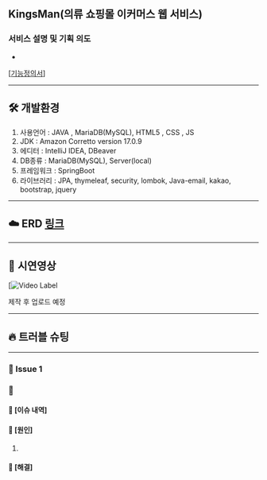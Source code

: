 ## KingsMan(의류 쇼핑몰 이커머스 웹 서비스)

### 서비스 설명 및 기획 의도

- 


[[기능정의서](https://velog.io/@asdf4321/%EC%A4%91%EA%B0%84-2%EC%B0%A8-%ED%94%84%EB%A1%9C%EC%A0%9D%ED%8A%B8-%EC%9D%B4%EC%BB%A4%EB%A8%B8%EC%8A%A4%EC%87%BC%ED%95%91%EB%AA%B0-%EA%B8%B0%EB%8A%A5%EC%A0%95%EC%9D%98)]

---

## 🛠 개발환경

1. 사용언어 : JAVA , MariaDB(MySQL), HTML5 , CSS , JS
2. JDK : Amazon Corretto version 17.0.9
3. 에디터 : IntelliJ IDEA, DBeaver
4. DB종류 : MariaDB(MySQL), Server(local)
5. 프레임워크 : SpringBoot
6. 라이브러리 : JPA, thymeleaf, security, lombok, Java-email, kakao, bootstrap, jquery


---

## ☁️ ERD [링크](https://dbdiagram.io/d/%EC%9D%B4%EC%BB%A4%EB%A8%B8%EC%8A%A4-DB-%EC%8A%A4%EC%BC%80%EC%B9%98-65cc60a5ac844320ae196fd9)


[](https://github.com/DooHwanKim92/eCommerce_KingsMan/assets/144447216/fc2ee2dc-3cd7-4fdf-b18a-320b8da10ada)



---

## 👀 시연영상

[![Video Label]()

제작 후 업로드 예정

---

## 🔥 트러블 슈팅

---

### 🚨 Issue 1
### 🚧 

#### 💭 [이슈 내역]


#### 🛑 [원인]
1. 

#### 🚥 [해결]

